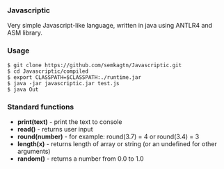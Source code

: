 ### Javascriptic
Very simple Javascript-like language,
written in java using ANTLR4 and ASM library.

### Usage
    $ git clone https://github.com/semkagtn/Javascriptic.git
    $ cd Javascriptic/compiled
    $ export CLASSPATH=$CLASSPATH:./runtime.jar
    $ java -jar javascriptic.jar test.js
    $ java Out

### Standard functions
*    **print(text)** - print the text to console
*    **read()** - returns user input
*    **round(number)** - for example: round(3.7) = 4 or round(3.4) = 3
*    **length(x)** - returns length of array or string (or an undefined for other arguments)
*    **random()** - returns a number from 0.0 to 1.0
